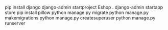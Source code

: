 pip install django
django-admin startproject Eshop .
django-admin startapp store
pip install pillow
python manage.py migrate
python manage.py makemigrations
python manage.py createsuperuser
python manage.py runserver

